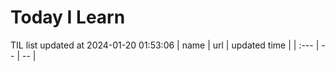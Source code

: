 # Today I Learn 
TIL list updated at 2024-01-20 01:53:06
| name | url | updated time |
| :--- | -- | -- |
